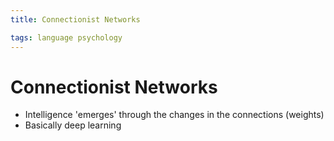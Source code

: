 ```yaml
---
title: Connectionist Networks

tags: language psychology 
---
```


# Connectionist Networks
- Intelligence 'emerges' through the changes in the connections (weights)
- Basically deep learning


















































